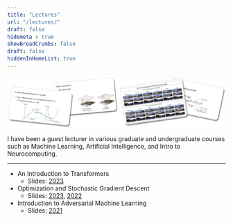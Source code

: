 ```yaml
---
title: "Lectures"
url: "/lectures/"
draft: false
hidemeta : true
ShowBreadCrumbs: false
draft: false
hiddenInHomeList: true
---
```


<!-- ![image](https://github.com/poudel-bibek/poudel-bibek.github.io/assets/96804013/6d65d589-eba0-44a5-906c-93a803b38f4a) -->
![image](images/lectures.png)

I have been a guest lecturer in various graduate and undergraduate courses such as Machine Learning, Artificial Intelligence, and Intro to Neurocomputing.

--------------

- An Introduction to Transformers
    - Slides: [2023](https://nbviewer.org/github/poudel-bibek/poudel-bibek.github.io/blob/main/data/slides/Intro_to_Transformers_2023.pdf)
- Optimization and Stochastic Gradient Descent 
    - Slides: [2023](https://nbviewer.org/github/poudel-bibek/poudel-bibek.github.io/blob/main/data/slides/Optimization_and%20_SGD_2023.pdf), [2022](https://nbviewer.org/github/poudel-bibek/poudel-bibek.github.io/blob/main/data/slides/Optimization_and%20_SGD_2022.pdf)
- Introduction to Adversarial Machine Learning
    - Slides: [2021](https://nbviewer.org/github/poudel-bibek/poudel-bibek.github.io/blob/main/data/slides/Intro_to_AML_2021.pdf)